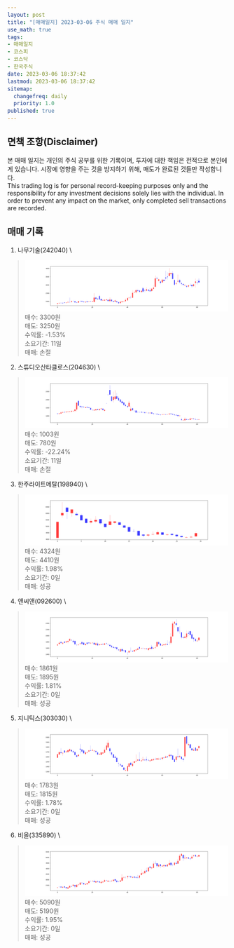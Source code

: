 ```yaml
---
layout: post
title: "[매매일지] 2023-03-06 주식 매매 일지"
use_math: true
tags:
- 매매일지
- 코스피
- 코스닥
- 한국주식
date: 2023-03-06 18:37:42
lastmod: 2023-03-06 18:37:42
sitemap:
  changefreq: daily
  priority: 1.0
published: true
---
```



## 면책 조항(Disclaimer)
본 매매 일지는 개인의 주식 공부를 위한 기록이며, 투자에 대한 책임은 전적으로 본인에게 있습니다. 시장에 영향을 주는 것을 방지하기 위해, 매도가 완료된 것들만 작성합니다. \
This trading log is for personal record-keeping purposes only and the responsibility for any investment decisions solely lies with the individual. In order to prevent any impact on the market, only completed sell transactions are recorded.


## 매매 기록
1. 나무기술(242040) \
> [![chart1](/../public/images/posts/2023-03-06/242040.PNG)](/../public/images/posts/2023-03-06/242040.PNG)
   매수: 3300원 \
   매도: 3250원 \
   수익률: -1.53% \
   소요기간: 11일 \
   매매: 손절 


2. 스튜디오산타클로스(204630) \
> [![chart2](/../public/images/posts/2023-03-06/204630.PNG)](/../public/images/posts/2023-03-06/204630.PNG)
   매수: 1003원 \
   매도: 780원 \
   수익률: -22.24% \
   소요기간: 11일 \
   매매: 손절 


3. 한주라이트메탈(198940) \
> [![chart3](/../public/images/posts/2023-03-06/198940.PNG)](/../public/images/posts/2023-03-06/198940.PNG)
   매수: 4324원 \
   매도: 4410원 \
   수익률: 1.98% \
   소요기간: 0일 \
   매매: 성공 


4. 앤씨앤(092600) \
> [![chart4](/../public/images/posts/2023-03-06/092600.PNG)](/../public/images/posts/2023-03-06/092600.PNG)
   매수: 1861원 \
   매도: 1895원 \
   수익률: 1.81% \
   소요기간: 0일 \
   매매: 성공 


5. 지니틱스(303030) \
> [![chart5](/../public/images/posts/2023-03-06/303030.PNG)](/../public/images/posts/2023-03-06/303030.PNG)
   매수: 1783원 \
   매도: 1815원 \
   수익률: 1.78% \
   소요기간: 0일 \
   매매: 성공 


6. 비올(335890) \
> [![chart6](/../public/images/posts/2023-03-06/335890.PNG)](/../public/images/posts/2023-03-06/335890.PNG)
   매수: 5090원 \
   매도: 5190원 \
   수익률: 1.95% \
   소요기간: 0일 \
   매매: 성공 



